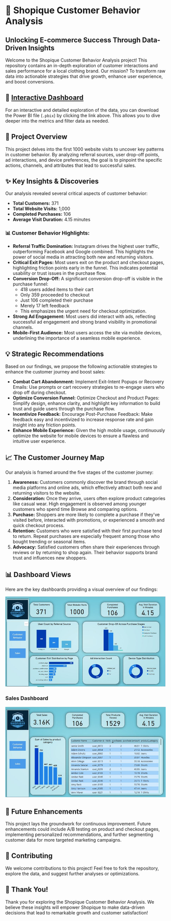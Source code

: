 # 🚀 Shopique Customer Behavior Analysis

## Unlocking E-commerce Success Through Data-Driven Insights

Welcome to the Shopique Customer Behavior Analysis project! This repository contains an in-depth exploration of customer interactions and sales performance for a local clothing brand. Our mission? To transform raw data into actionable strategies that drive growth, enhance user experience, and boost conversions.

## 🔗 [Interactive Dashboard](Consumer%20Behavior%20Analysis.pbix)

For an interactive and detailed exploration of the data, you can download the Power BI file (`.pbix`) by clicking the link above. This allows you to dive deeper into the metrics and filter data as needed.

## 🌟 Project Overview

This project delves into the first 1000 website visits to uncover key patterns in customer behavior. By analyzing referral sources, user drop-off points, ad interactions, and device preferences, the goal is to pinpoint the specific actions, channels, and attributes that lead to successful sales.

## ✨ Key Insights & Discoveries

Our analysis revealed several critical aspects of customer behavior:

* **Total Customers:** 371
* **Total Website Visits:** 1,000
* **Completed Purchases:** 106
* **Average Visit Duration:** 4.15 minutes

### 📊 Customer Behavior Highlights:

* **Referral Traffic Domination:** Instagram drives the highest user traffic, outperforming Facebook and Google combined. This highlights the power of social media in attracting both new and returning visitors.
* **Critical Exit Pages:** Most users exit on the product and checkout pages, highlighting friction points early in the funnel. This indicates potential usability or trust issues in the purchase flow.
* **Conversion Drop-Off:** A significant conversion drop-off is visible in the purchase funnel:
    * 418 users added items to their cart
    * Only 359 proceeded to checkout
    * Just 106 completed their purchase
    * Merely 17 left feedback
    * This emphasizes the urgent need for checkout optimization.
* **Strong Ad Engagement:** Most users did interact with ads, reflecting successful ad engagement and strong brand visibility in promotional channels.
* **Mobile-First Audience:** Most users access the site via mobile devices, underlining the importance of a seamless mobile experience.

## 💡 Strategic Recommendations

Based on our findings, we propose the following actionable strategies to enhance the customer journey and boost sales:

* **Combat Cart Abandonment:** Implement Exit-Intent Popups or Recovery Emails: Use prompts or cart recovery strategies to re-engage users who drop off during checkout.
* **Optimize Conversion Funnel:** Optimize Checkout and Product Pages: Simplify design, enhance clarity, and highlight key information to build trust and guide users through the purchase flow.
* **Incentivize Feedback:** Encourage Post-Purchase Feedback: Make feedback easy and incentivized to increase response rate and gain insight into any friction points.
* **Enhance Mobile Experience:** Given the high mobile usage, continuously optimize the website for mobile devices to ensure a flawless and intuitive user experience.

## 📈 The Customer Journey Map

Our analysis is framed around the five stages of the customer journey:

1.  **Awareness:** Customers commonly discover the brand through social media platforms and online ads, which effectively attract both new and returning visitors to the website.
2.  **Consideration:** Once they arrive, users often explore product categories like casual wear. High engagement is observed among younger customers who spend time Browse and comparing options.
3.  **Purchase:** Shoppers are more likely to complete a purchase if they've visited before, interacted with promotions, or experienced a smooth and quick checkout process.
4.  **Retention:** Customers who were satisfied with their first purchase tend to return. Repeat purchases are especially frequent among those who bought trending or seasonal items.
5.  **Advocacy:** Satisfied customers often share their experiences through reviews or by returning to shop again. Their behavior supports brand trust and influences new shoppers.

## 📊 Dashboard Views

Here are the key dashboards providing a visual overview of our findings:

![Customer Behavior Dashboard](dashboard%20screens/consumer%20behavior%20page.JPG)

### Sales Dashboard

![Sales Dashboard](dashboard%20screens/Sales%20page.JPG)


## 🚀 Future Enhancements

This project lays the groundwork for continuous improvement. Future enhancements could include A/B testing on product and checkout pages, implementing personalized recommendations, and further segmenting customer data for more targeted marketing campaigns.

## 🤝 Contributing

We welcome contributions to this project! Feel free to fork the repository, explore the data, and suggest further analyses or optimizations.

## 🙏 Thank You!

Thank you for exploring the Shopique Customer Behavior Analysis. We believe these insights will empower Shopique to make data-driven decisions that lead to remarkable growth and customer satisfaction!

